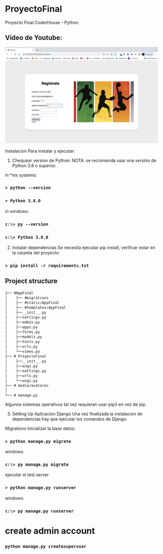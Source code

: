 # ProyectoFinal
Proyecto Final CoderHouse - Python
## Video de Youtube:
[![img](./portadavideo.png)](https://www.youtube.com/watch?v=uuzm1HjLBVA)

Instalacion
Para instalar y ejecutar:

1.  Chequear version de Python:
NOTA: se recomienda usar una versión de Python 3.8 o superior.

in *nix systems:

### `> python --version`
### `> Python 3.8.0`
in windows:

### `c:\> py --version`
### `c:\> Python 3.8.0`

2.  Instalar dependencias
Se necesita ejecutar pip install, verificar estar en la carpeta del proyecto:

### `> pip install -r requirements.txt`
## Project structure

``` 
├── #AppFinal
│    ├── #migrations
│    ├── #static/AppFinal
│    ├── #templates/AppFinal
│    ├──__init__.py
│    ├──settings.py
│    ├──admin.py
│    ├──apps.py
│    ├──forms.py
│    ├──models.py
│    ├──tests.py
│    ├──urls.py
│    └──views.py
├── # ProyectoFinal
│    ├──__init__.py
│    ├──asgi.py
│    ├──settings.py
│    ├──urls.py
│    └──wsgi.py
├── # media/avatares
│   
└── # manage.py

```
Algunos sistemas operativos tal vez requieran usar pip3 en vez de pip.

3.  Setting Up Aplicacion Django
Una vez finalizada la instalacion de dependencias hay que ejecutar los comandos de Django.

Migrations
Inicializar la base datos:

### `> python manage.py migrate`

windows:
### `c:\> py manage.py migrate`

ejecutar el test server
### `> python manage.py runserver`

windows:

### `c:\> py manage.py runserver`

# create admin account

### `python manage.py createsuperuser`
